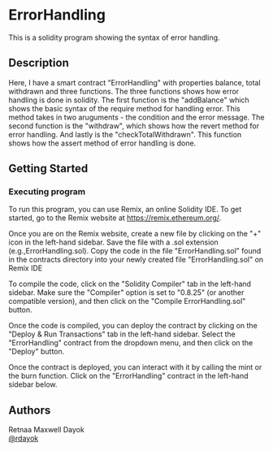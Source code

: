 # ErrorHandling

This is a solidity program showing the syntax of error handling.

## Description

Here, I have a smart contract "ErrorHandling" with properties balance, total withdrawn and three functions. The three functions shows
how error handling is done in solidity. The first function is the "addBalance" which shows the basic syntax of the require method for 
handling error. This method takes in two aruguments - the condition and the error message. The second function is the "withdraw",
which shows how the revert method for error handling. And lastly is the "checkTotalWithdrawn". This function shows how the assert method of error handling is done.

## Getting Started

### Executing program

To run this program, you can use Remix, an online Solidity IDE. To get started, go to the Remix website at https://remix.ethereum.org/.

Once you are on the Remix website, create a new file by clicking on the "+" icon in the left-hand sidebar. Save the file with a .sol extension (e.g.,ErrorHandling.sol). Copy the code in the file "ErrorHandling.sol" found in the contracts directory into your newly created file "ErrorHandling.sol" on Remix IDE

To compile the code, click on the "Solidity Compiler" tab in the left-hand sidebar. Make sure the "Compiler" option is set to "0.8.25" (or another compatible version), and then click on the "Compile ErrorHandling.sol" button.

Once the code is compiled, you can deploy the contract by clicking on the "Deploy & Run Transactions" tab in the left-hand sidebar. Select the "ErrorHandling" contract from the dropdown menu, and then click on the "Deploy" button.

Once the contract is deployed, you can interact with it by calling the mint or the burn function. Click on the "ErrorHandling" contract in the left-hand sidebar below.


## Authors

Retnaa Maxwell Dayok  
[@rdayok](https://www.linkedin.com/in/retnaa-dayok-45207219b/)

